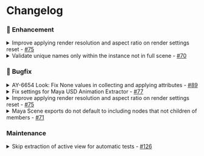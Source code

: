 # Changelog

### 💚 **Enhancement**

<details>
<summary>Improve applying render resolution and aspect ratio on render settings reset - <a href="https://github.com/ynput/ayon-maya/pull/75")>#75</a></summary>


Fix pixel aspect ratio / device aspect ratio getting messed up for Arnold renderer on render settings reset.

Additionally:
- This now applies the resolution from the task entity, not the folder entity.
- This now also applies pixel aspect ratio as defined on the entity.

___

</details>
<details>
<summary>Validate unique names only within the instance not in full scene - <a href="https://github.com/ynput/ayon-maya/pull/70")>#70</a></summary>


Validate unique names only within the instance not in full scene

___

</details>

### 🐛 **Bugfix**

<details>
<summary>AY-6654 Look: Fix None values in collecting and applying attributes - <a href="https://github.com/ynput/ayon-maya/pull/89")>#89</a></summary>


This fixes a case where looks failed to apply due to `None` values being present in the collected attributes.
These will now be ignored in collected. There's an edge case where Maya returns `None` for string attributes that have no values set - those are captured now explicitly to just `""` to still collect and apply them later.

Existing looks will now also apply correctly with `None` value in their look attributes, but the attributes with `None` values will be ignored with a warning.

___

</details>
<details>
<summary>Fix settings for Maya USD Animation Extractor - <a href="https://github.com/ynput/ayon-maya/pull/77")>#77</a></summary>


Fix name in settings to match with name of plug-in to ensure settings are actually applied

___

</details>
<details>
<summary>Improve applying render resolution and aspect ratio on render settings reset - <a href="https://github.com/ynput/ayon-maya/pull/75")>#75</a></summary>


Fix pixel aspect ratio / device aspect ratio getting messed up for Arnold renderer on render settings reset.

Additionally:
- This now applies the resolution from the task entity, not the folder entity.
- This now also applies pixel aspect ratio as defined on the entity.

___

</details>
<details>
<summary>Maya Scene exports do not default to including nodes that not children of members - <a href="https://github.com/ynput/ayon-maya/pull/71")>#71</a></summary>


On Maya scene exports only include the relevant history for the selected nodes downstream and upstream and not upstream, and also their downstream descendant children.

___

</details>

### **Maintenance**

<details>
<summary>Skip extraction of active view for automatic tests - <a href="https://github.com/ynput/ayon-maya/pull/126")>#126</a></summary>

It seems that Maya UI is not completely visible or shutting down, `view.readColorBuffer` causes RuntimeError: (kFailure): Unexpected Internal Failure aas view is not visible.

___

</details>
